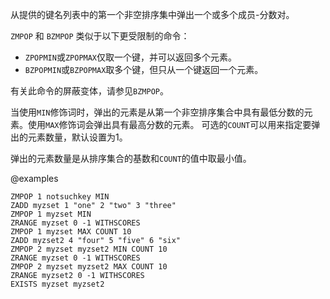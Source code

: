 从提供的键名列表中的第一个非空排序集中弹出一个或多个成员-分数对。

`ZMPOP` 和 `BZMPOP` 类似于以下更受限制的命令：

- `ZPOPMIN`或`ZPOPMAX`仅取一个键，并可以返回多个元素。
- `BZPOPMIN`或`BZPOPMAX`取多个键，但只从一个键返回一个元素。

有关此命令的屏蔽变体，请参见`BZMPOP`。

当使用`MIN`修饰词时，弹出的元素是从第一个非空排序集合中具有最低分数的元素。使用`MAX`修饰词会弹出具有最高分数的元素。
可选的`COUNT`可以用来指定要弹出的元素数量，默认设置为1。

弹出的元素数量是从排序集合的基数和`COUNT`的值中取最小值。

@examples

```cli
ZMPOP 1 notsuchkey MIN
ZADD myzset 1 "one" 2 "two" 3 "three"
ZMPOP 1 myzset MIN
ZRANGE myzset 0 -1 WITHSCORES
ZMPOP 1 myzset MAX COUNT 10
ZADD myzset2 4 "four" 5 "five" 6 "six"
ZMPOP 2 myzset myzset2 MIN COUNT 10
ZRANGE myzset 0 -1 WITHSCORES
ZMPOP 2 myzset myzset2 MAX COUNT 10
ZRANGE myzset2 0 -1 WITHSCORES
EXISTS myzset myzset2
```
